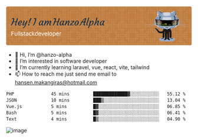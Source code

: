 ![Header](./github-header-image.png)

- 👋 Hi, I’m @hanzo-alpha
- 👀 I’m interested in software developer
- 🌱 I’m currently learning laravel, vue, react, vite, tailwind
- 📫 How to reach me just send me email to hansen.makangiras@hotmail.com 

<!---
hanzo-alpha/hanzo-alpha is a ✨ special ✨ repository because its `README.md` (this file) appears on your GitHub profile.
You can click the Preview link to take a look at your changes.
--->

<!--START_SECTION:waka-->

```txt
PHP              45 mins         █████████████▓░░░░░░░░░░░   55.12 %
JSON             10 mins         ███▒░░░░░░░░░░░░░░░░░░░░░   13.04 %
Vue.js           5 mins          █▓░░░░░░░░░░░░░░░░░░░░░░░   06.85 %
Bash             5 mins          █▓░░░░░░░░░░░░░░░░░░░░░░░   06.41 %
Text             4 mins          █▒░░░░░░░░░░░░░░░░░░░░░░░   04.90 %
```

<!--END_SECTION:waka-->

![image](https://github.com/hanzo-alpha/hanzo-alpha/assets/111342797/c4bd2977-6123-4017-8652-6e166259b484)

